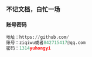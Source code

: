 ### 不记文档，白忙一场

#### 账号密码

```python
地址：https://github.com/
账号：ziqiwu或者842715417@qq.com
密码：1314yuhongyi
```

